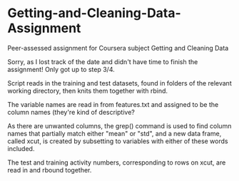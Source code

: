 # Getting-and-Cleaning-Data-Assignment
Peer-assessed assignment for Coursera subject Getting and Cleaning Data

Sorry, as I lost track of the date and didn't have time to finish the assignment! Only got up to step 3/4.

Script reads in the training and test datasets, found in folders of the relevant working directory, then knits them together with rbind.

The variable names are read in from features.txt and assigned to be the column names (they're kind of descriptive?

As there are unwanted columns, the grep() command is used to find column names that partially match either "mean" or "std", and a new data frame, called xcut, is created by subsetting to variables with either of these words included.

The test and training activity numbers, corresponding to rows on xcut, are read in and rbound together.
